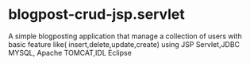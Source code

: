 # blogpost-crud-jsp.servlet
A simple blogposting application that manage a collection of users with basic feature like( insert,delete,update,create) using JSP Servlet,JDBC MYSQL, Apache TOMCAT,IDL Eclipse
